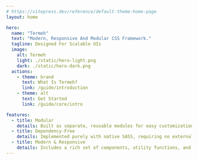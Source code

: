 ```yaml
---
# https://vitepress.dev/reference/default-theme-home-page
layout: home

hero:
  name: "Termeh"
  text: "Modern, Responsive And Modular CSS Framework."
  tagline: Designed For Scalable UIs
  image:
    alt: Termeh
    light: ./static/hero-light.png
    dark: ./static/hero-dark.png
  actions:
    - theme: brand
      text: What Is Termeh?
      link: /guide/introduction
    - theme: alt
      text: Get Started
      link: /guide/core/intro

features:
  - title: Modular
    details: Built as separate, reusable modules for easy customization and scalability.
  - title: Dependency-Free
    details: Implemented purely with native SASS, requiring no external dependencies.
  - title: Modern & Responsive
    details: Includes a rich set of components, utility functions, and responsive styles for modern UIs.
---
```

